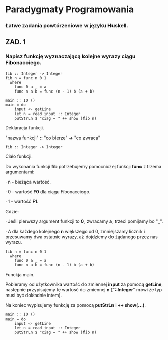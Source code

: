 # Paradygmaty Programowania
### Łatwe zadania powtórzeniowe w języku Huskell.
## ZAD. 1
### Napisz funkcję wyznaczającą kolejne wyrazy ciągu Fibonacciego.
```Huskell
fib :: Integer -> Integer
fib n = func n 0 1
  where
    func 0 a _ = a
    func n a b = func (n - 1) b (a + b)

main :: IO ()
main = do
    input <- getLine
    let n = read input :: Integer
    putStrLn $ "ciag = " ++ show (fib n)
```
Deklaracja funkcji.


"nazwa funkcji" **::** "co bierze" **->** "co zwraca" 
```Huskell
fib :: Integer -> Integer
```
Ciało funkcji.


Do wykonania funkcji **fib** potrzebujemy pomocniczej funkcji **func** z trzema argumentami:


  · n - bieżąca wartość.

  
  · 0 - wartość **F0** dla ciągu Fibonacciego.

  
  · 1 - wartość **F1**.

  
Gdzie:


  · Jeśli pierwszy argument funkcji to **0**, zwracamy **a**, trzeci pomijamy bo "**_**".

  
  · A dla każdego kolejnego **n** większego od 0, zmniejszamy licznik i przesuwamy dwa ostatnie wyrazy, aż dojdziemy do żądanego przez nas wyrazu.
```Huskell
fib n = func n 0 1
  where
    func 0 a _ = a
    func n a b = func (n - 1) b (a + b)
```

Funckja main.

Pobieramy od użytkownika wartość do zmiennej **input** za pomocą **getLine**, następnie przypisujemy tę wartość do zmiennej **n** ("**::Integer**" mówi że typ musi być dokładnie intem).

Na koniec wypisujemy funkcję za pomocą **putStrLn** i **++ show(...)**.
```Huskell
main :: IO ()
main = do
    input <- getLine
    let n = read input :: Integer
    putStrLn $ "ciag = " ++ show (fib n)
```


